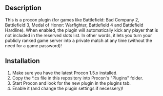 ## Description

This is a procon plugin (for games like Battlefield: Bad Company 2, Battlefield 3, Medal of Honor: Warfighter, Battlefield 4 and Battlefield Hardline). When enabled, the plugin will automatically kick any player that is not included in the reserved slots list. In other words, it lets you turn your publicly ranked game server into a private match at any time (without the need for a game password)!

## Installation

1. Make sure you have the latest Procon 1.5.x installed.
2. Copy the *.cs file in this repository into Procon's "Plugins" folder.
3. Start Procon and look for the new plugin in the plugins tab.
4. Enable it (and change the plugin settings if necessery)!
